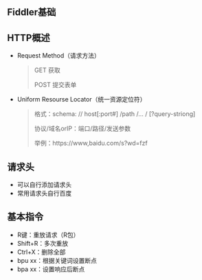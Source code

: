 <!-- 
title: Fiddler抓包
sort: 
--> 
## Fiddler基础

## HTTP概述

- Request Method（请求方法）

  > GET			获取
  >
  > POST		提交表单

- Uniform Resourse Locator（统一资源定位符）

  > 格式：schema: // host[:port#] /path /... / [?query-striong]
  >
  > 协议/域名orIP：端口/路径/发送参数
  >
  > 举例：https://www,baidu.com/s?wd=fzf

## 请求头

- 可以自行添加请求头
- 常用请求头自行百度

## 基本指令

- R键：重放请求（R包）
- Shift+R：多次重放
- Ctrl+X：删除全部
- bpu xx：根据关键词设置断点
- bpa xx：设置响应后断点